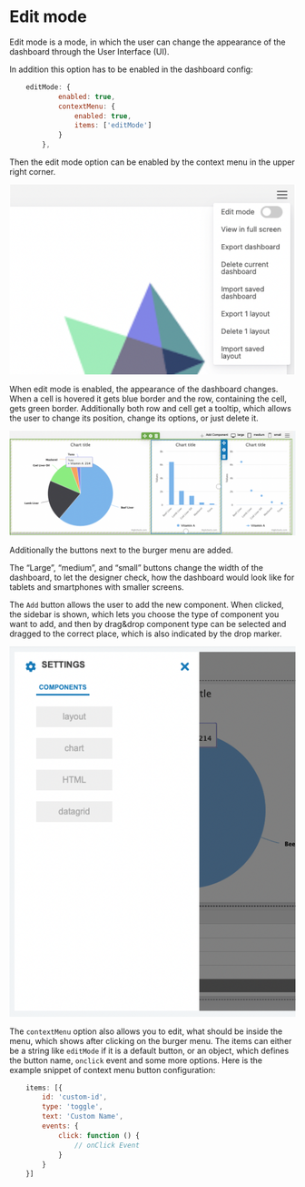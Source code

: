 Edit mode
===

Edit mode is a mode, in which the user can change the appearance of the dashboard through the User Interface (UI).

In addition this option has to be enabled in the dashboard config:
```javascript
    editMode: {
            enabled: true,
            contextMenu: {
                enabled: true,
                items: ['editMode']
            }
        },
```

Then the edit mode option can be enabled by the context menu in the upper right corner.

![edit-mode-context-menu.png](edit-mode-context-menu.png)

When edit mode is enabled, the appearance of the dashboard changes. When a cell is hovered it gets blue border and the row, containing the cell, gets green border. Additionally both row and cell get a tooltip, which allows the user to change its position, change its options, or just delete it.

![edit-mode-tooltip.png](edit-mode-tooltip.png)

Additionally the buttons next to the burger menu are added.

The “Large”, “medium”, and “small” buttons change the width of the dashboard, to let the designer check, how the dashboard would look like for tablets and smartphones with smaller screens.

The `Add` button allows the user to add the new component. When clicked, the sidebar is shown, which lets you choose the type of component you want to add, and then by drag&drop component type can be selected and dragged to the correct place, which is also indicated by the drop marker.

![edit-mode-sidebar.png](edit-mode-sidebar.png)

The `contextMenu` option also allows you to edit, what should be inside the menu, which shows after clicking on the burger menu.  The items can either be a string like `editMode` if it is a default button, or an object, which defines the button name, `onclick` event and some more options. Here is the example snippet of context menu button configuration:
```js
    items: [{
        id: 'custom-id',
        type: 'toggle',
        text: 'Custom Name',
        events: {
            click: function () {
                // onClick Event
            }
        }
    }]
```
